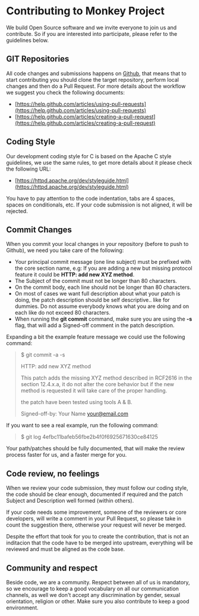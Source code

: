 # Contributing to Monkey Project

We build Open Source software and we invite everyone to join us and contribute. So if you are interested into participate, please refer to the guidelines below.

## GIT Repositories

All code changes and submissions happens on [Github](http://github.com), that means that to start contributing you should clone the target repository, perform local changes and then do a Pull Request. For more details about the workflow we suggest you check the following documents:

* [https://help.github.com/articles/using-pull-requests](https://help.github.com/articles/using-pull-requests)
* [https://help.github.com/articles/creating-a-pull-request](https://help.github.com/articles/creating-a-pull-request)

## Coding Style

Our development coding style for C is based on the Apache C style guidelines, we use the same rules, to get more details about it please check the following URL:

* [https://httpd.apache.org/dev/styleguide.html](https://httpd.apache.org/dev/styleguide.html)

You have to pay attention to the code indentation, tabs are 4 spaces, spaces on conditionals, etc. If your code submission is not aligned, it will be rejected.

## Commit Changes

When you commit your local changes in your repository \(before to push to Github\), we need you take care of the following:

* Your principal commit message \(one line subject\) must be prefixed with the core section name, e.g: If you are adding a new but missing protocol feature it could be **HTTP: add new XYZ method**.
* The Subject of the commit must not be longer than 80 characters.
* On the commit body, each line should not be longer than 80 characters.
* On most of cases we want full description about what your patch is doing, the patch description should be self descriptive.. like for dummies. Do not assume everybody knows what you are doing and on each like do not exceed 80 characters.
* When running the **git commit** command, make sure you are using the **-s** flag, that will add a Signed-off comment in the patch description.

Expanding a bit the example feature message we could use the following command:

> $ git commit -a -s
>
> HTTP: add new XYZ method
>
> This patch adds the missing XYZ method described in RCF2616 in the section 12.4.x.a, it do not alter the core behavior but if the new method is requested it will take care of the proper handling.
>
> the patch have been tested using tools A & B.
>
> Signed-off-by: Your Name [your@email.com](mailto:your@email.com)

If you want to see a real example, run the following command:

> $ git log 4efbc11bafeb56fbe2b4f0f6925671630ce84125

Your path/patches should be fully documented, that will make the review process faster for us, and a faster merge for you.

## Code review, no feelings

When we review your code submission, they must follow our coding style, the code should be clear enough, documented if required and the patch Subject and Description well formed \(within others\).

If your code needs some improvement, someone of the reviewers or core developers, will write a comment in your Pull Request, so please take in count the suggestion there, otherwise your request will never be merged.

Despite the effort that took for you to create the contribution, that is not an inditacion that the code have to be merged into upstream, everything will be reviewed and must be aligned as the code base.

## Community and respect

Beside code, we are a community. Respect between all of us is mandatory, so we encourage to keep a good vocabulary on all our communication channels, as well we don't accept any discrimination by gender, sexual orientation, religion or other. Make sure you also contribute to keep a good environment.

